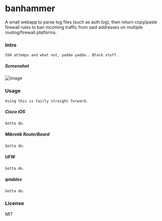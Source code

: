 # banhammer

A small webapp to parse log files (such as auth.log); then return copy/paste firewall rules to ban incoming traffic from said addresses on multiple routing/firewall platforms.

### Intro

    SSH attemps and what not, yadda yadda.. Block stuff.

##### Screenshot

![image](#)

### Usage

    Using this is fairly straight forward.

##### Cisco iOS

    Gotta do.

##### Mikrotik RouterBoard

    Gotta do.

##### UFW

    Gotta do.

##### iptables

    Gotta do.


### License

MIT